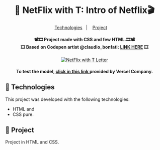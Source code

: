 <h1 align="center"> 🍿 NetFlix with T:
Intro of Netflix🎬 </h1></p>
<p align="center">
  <a href="#-tecnologias">Technologies</a>&nbsp;&nbsp;&nbsp;|&nbsp;&nbsp;&nbsp;
  <a href="#-projeto">Project</a>&nbsp;&nbsp;&nbsp;&nbsp;&nbsp;&nbsp;
</p>
<h4 align="center">📽️🎞️ Project made with CSS and few HTML.🎞️📽️</br>
🎞️ Based on Codepen artist @claudio_bonfati: <a href="https://codepen.io/claudio_bonfati/pen/mdryxPv"> LINK HERE</a> 🎞️</h4>

<p align="center">
<a href="https://net-flix-intro-but-in-t-letter-guedesou.vercel.app"><img src="https://i.imgur.com/SEKJtjC.png" title="NetFlix with T Letter" /></a>
</p>


<h4 align="center"> To test the model, <a href="https://net-flix-intro-but-in-t-letter-guedesou.vercel.app">click in this link </a>provided by Vercel Company.</h4>

## 🎦 Technologies

This project was developed with the following technologies:
- HTML and
- CSS pure.

## 🎦 Project 

Project in HTML and CSS. 
